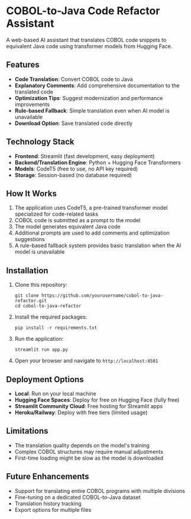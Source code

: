 # COBOL-to-Java Code Refactor Assistant

A web-based AI assistant that translates COBOL code snippets to equivalent Java code using transformer models from Hugging Face.

## Features

- **Code Translation**: Convert COBOL code to Java
- **Explanatory Comments**: Add comprehensive documentation to the translated code
- **Optimization Tips**: Suggest modernization and performance improvements
- **Rule-based Fallback**: Simple translation even when AI model is unavailable
- **Download Option**: Save translated code directly

## Technology Stack

- **Frontend**: Streamlit (fast development, easy deployment)
- **Backend/Translation Engine**: Python + Hugging Face Transformers
- **Models**: CodeT5 (free to use, no API key required)
- **Storage**: Session-based (no database required)

## How It Works

1. The application uses CodeT5, a pre-trained transformer model specialized for code-related tasks
2. COBOL code is submitted as a prompt to the model
3. The model generates equivalent Java code
4. Additional prompts are used to add comments and optimization suggestions
5. A rule-based fallback system provides basic translation when the AI model is unavailable

## Installation

1. Clone this repository:
   ```
   git clone https://github.com/yourusername/cobol-to-java-refactor.git
   cd cobol-to-java-refactor
   ```

2. Install the required packages:
   ```
   pip install -r requirements.txt
   ```

3. Run the application:
   ```
   streamlit run app.py
   ```

4. Open your browser and navigate to `http://localhost:8501`

## Deployment Options

- **Local**: Run on your local machine
- **Hugging Face Spaces**: Deploy for free on Hugging Face (fully free)
- **Streamlit Community Cloud**: Free hosting for Streamlit apps
- **Heroku/Railway**: Deploy with free tiers (limited usage)

## Limitations

- The translation quality depends on the model's training
- Complex COBOL structures may require manual adjustments
- First-time loading might be slow as the model is downloaded

## Future Enhancements

- Support for translating entire COBOL programs with multiple divisions
- Fine-tuning on a dedicated COBOL-to-Java dataset
- Translation history tracking
- Export options for multiple files
